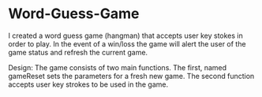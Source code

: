 # Word-Guess-Game

I created a word guess game (hangman) that accepts user key stokes in order to play. In the event of a win/loss the game will alert the user of the game status and refresh the current game. 

Design:
The game consists of two main functions. The first, named gameReset sets the parameters for a fresh new game. The second function accepts user key strokes to be used in the game. 

